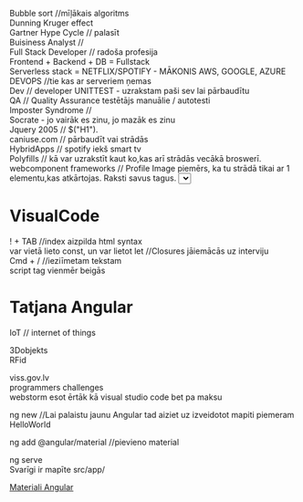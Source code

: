 Bubble sort //mīļākais algoritms  
Dunning Kruger effect  
Gartner Hype Cycle // palasīt  
Buisiness Analyst //  
Full Stack Developer // radoša profesija  
Frontend + Backend + DB = Fullstack  
Serverless stack = NETFLIX/SPOTIFY - MĀKONIS AWS, GOOGLE, AZURE  
DEVOPS //tie kas ar serveriem ņemas  
Dev // developer UNITTEST - uzrakstam paši sev lai pārbaudītu  
QA // Quality Assurance testētājs manuālie / autotesti  
Imposter Syndrome //   
Socrate - jo vairāk es zinu, jo mazāk es zinu  
Jquery 2005 // $("H1").  
caniuse.com // pārbaudīt vai strādās  
HybridApps // spotify iekš smart tv  
Polyfills // kā var uzrakstīt kaut ko,kas arī strādās vecākā broswerī.  
webcomponent frameworks // Profile Image piemērs, ka tu strādā tikai ar 1 elementu,kas atkārtojas. Raksti savus tagus. <select>  
w3c validator // pārbauda Markup Validation  
stateofjs.com  
singlepage application SPA// google search bar, facebook pull info ko vajag.  
ecmascript //standarts implementācijas caur JavaScript  
vanillajs // tīrs JS bez framework(ajax utt)  
rockstar language // kā izveidot jaunu valodu   
npm vai yarnpkg //   
brandon eich // Izdomāja JavaScript 1995 10 dienās. Šobrīd strādā pie BRAVE   
array // masīvs  
regex // regulārās ekspresijas  
Legacy // vecs kods, kuru var pārrakstīt  
asynchrone javascript // zemapziņa  
academind YT schwarzmuller // labs mācību materiāls  
Angular.js // ātra lietošana,bet dead  
Svelte //  
AlpineJS // moderns  
Ci/CD // continues integration  
TypeScript // tas pats JavaScript tikai tipizēts  
Performance vs Readability  
Solid OOP // apskatīties Youtube, toeriju  


# VisualCode  
  
! + TAB //index aizpilda html syntax  
var vietā lieto const, un var lietot let //Closures jāiemācās uz interviju  
Cmd + / //ieziīmetam tekstam  
script tag vienmēr beigās  
  
# Tatjana Angular  
  
IoT // internet of things  
  
3Dobjekts  
RFid  
  
viss.gov.lv  
programmers challenges  
webstorm esot ērtāk kā visual studio code bet pa maksu
  
ng new //Lai palaistu jaunu Angular
tad aiziet uz izveidotot mapiti piemeram HelloWorld  

ng add @angular/material  //pievieno material
 
ng serve  
Svarīgi ir mapīte src/app/ 

[Materiali Angular](https://material.angular.io/components/categories)  
  

